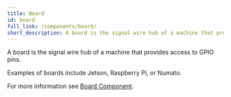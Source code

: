 ```yaml
---
title: Board
id: board
full_link: /components/board/
short_description: A board is the signal wire hub of a machine that provides access to GPIO pins.
---
```


A board is the signal wire hub of a machine that provides access to GPIO pins.

Examples of boards include Jetson, Raspberry Pi, or Numato.

For more information see [Board Component](/operate/reference/components/board/).
